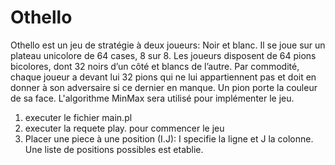 # Othello
Othello est un jeu de stratégie à deux joueurs: Noir et blanc. Il se joue sur un plateau unicolore de 64 cases, 8 sur 8. Les joueurs disposent de 64 pions bicolores, dont 32 noirs d’un côté et blancs de l’autre. Par commodité, chaque joueur a devant lui 32 pions qui ne lui appartiennent pas et doit en donner à son adversaire si ce dernier en manque. Un pion porte la couleur de sa face.
L'algorithme MinMax sera utilisé pour implémenter le jeu.

1) executer le fichier main.pl
2) executer la requete play. pour commencer le jeu
4) Placer une piece à une position (I.J): I specifie la ligne et J la colonne. Une liste de positions possibles est etablie.
